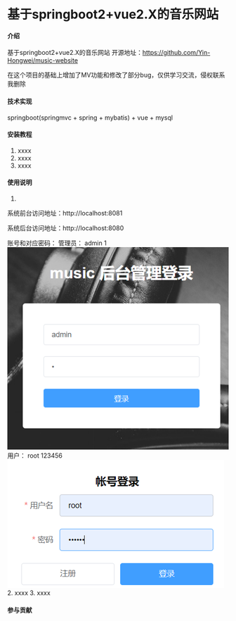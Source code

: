 # 基于springboot2+vue2.X的音乐网站

#### 介绍
基于springboot2+vue2.X的音乐网站
开源地址：https://github.com/Yin-Hongwei/music-website

在这个项目的基础上增加了MV功能和修改了部分bug，仅供学习交流，侵权联系我删除

#### 技术实现
springboot(springmvc + spring + mybatis) + vue + mysql


#### 安装教程

1.  xxxx
2.  xxxx
3.  xxxx

#### 使用说明

1.  
系统前台访问地址：http://localhost:8081

系统后台访问地址：http://localhost:8080

账号和对应密码：
管理员： admin    1
![输入图片说明](ReadMeResource/1638780017(1).jpg)
用户：  root     123456
![输入图片说明](ReadMeResource/image.png)
2.  xxxx
3.  xxxx

#### 参与贡献



